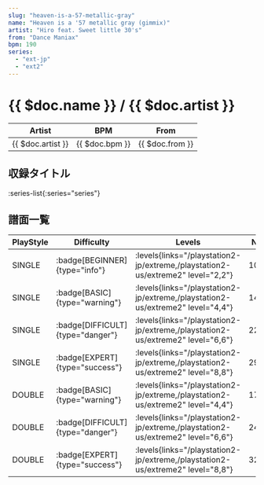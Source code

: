 ```yaml
---
slug: "heaven-is-a-57-metallic-gray"
name: "Heaven is a '57 metallic gray (gimmix)"
artist: "Hiro feat. Sweet little 30's"
from: "Dance Maniax"
bpm: 190
series:
  - "ext-jp"
  - "ext2"
---
```


# {{ $doc.name }} / {{ $doc.artist }}

|Artist|BPM|From|
|------|---|----|
|{{ $doc.artist }}|{{ $doc.bpm }}|{{ $doc.from }}|

## 収録タイトル

:series-list{:series="series"}

## 譜面一覧

|PlayStyle|Difficulty|Levels|Notes|Movie|
|---------|----------|------|-----|-----|
|SINGLE| :badge[BEGINNER]{type="info"}| :levels{links="/playstation2-jp/extreme,/playstation2-us/extreme2" level="2,2"}|108/0||
|SINGLE| :badge[BASIC]{type="warning"}| :levels{links="/playstation2-jp/extreme,/playstation2-us/extreme2" level="4,4"}|144/3||
|SINGLE| :badge[DIFFICULT]{type="danger"}| :levels{links="/playstation2-jp/extreme,/playstation2-us/extreme2" level="6,6"}|226/7||
|SINGLE| :badge[EXPERT]{type="success"}| :levels{links="/playstation2-jp/extreme,/playstation2-us/extreme2" level="8,8"}|299/19||
|DOUBLE| :badge[BASIC]{type="warning"}| :levels{links="/playstation2-jp/extreme,/playstation2-us/extreme2" level="4,4"}|173/2||
|DOUBLE| :badge[DIFFICULT]{type="danger"}| :levels{links="/playstation2-jp/extreme,/playstation2-us/extreme2" level="6,6"}|245/10||
|DOUBLE| :badge[EXPERT]{type="success"}| :levels{links="/playstation2-jp/extreme,/playstation2-us/extreme2" level="8,8"}|327/12||
